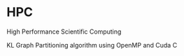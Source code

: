 # HPC
High Performance Scientific Computing

KL Graph Partitioning algorithm using OpenMP and Cuda C
